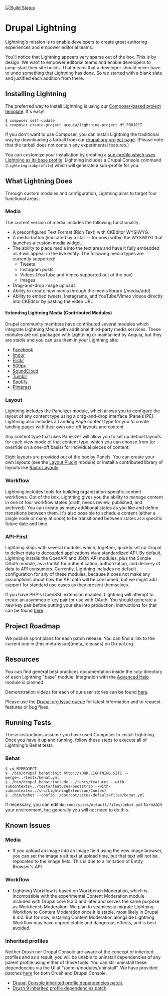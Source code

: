 [![Build Status](https://travis-ci.org/acquia/lightning.svg?branch=8.x-1.x)](https://travis-ci.org/acquia/lightning)

# Drupal Lightning
Lightning's mission is to enable developers to create great authoring
experiences and empower editorial teams.

You'll notice that Lightning appears very sparse out of the box. This is by
design. We want to empower editorial teams and enable developers to jump-start
their site builds. That means that a developer should never have to undo
something that Lightning has done. So we started with a blank slate and
justified each addition from there.

## Installing Lightning
The preferred way to install Lightning is using our
[Composer-based project template][template]. It's easy!

```
$ composer self-update
$ composer create-project acquia/lightning-project MY_PROJECT
```

If you don't want to use Composer, you can install Lightning the traditional way
by downloading a tarball from our
[drupal.org project page](https://www.drupal.org/project/lightning). (Please
note that the tarball does not contain any experimental features.)

You can customize your installation by creating a [sub-profile which uses
Lightning as its base profile][sub-profile documentation]. Lightning includes a
Drupal Console command (`lightning:subprofile`) which will generate a
sub-profile for you.

## What Lightning Does
Through custom modules and configuration, Lightning aims to target four
functional areas:

### Media
The current version of media includes the following functionality:

* A preconfigured Text Format (Rich Text) with CKEditor WYSIWYG.
* A media button (indicated by a star -- for now) within the WYSIWYG that
  launches a custom media widget.
* The ability to place media into the text area and have it fully embedded as it
  will appear in the live entity. The following media types are currently
  supported:
  * Tweets
  * Instagram posts
  * Videos (YouTube and Vimeo supported out of the box)
  * Images
* Drag-and-drop image uploads
* Ability to create new media through the media library (/media/add)
* Ability to embed tweets, Instagrams, and YouTube/Vimeo videos directly into
  CKEditor by pasting the video URL

#### Extending Lightning Media (Contributed Modules)
Drupal community members have contributed several modules which integrate Lightning Media with additional third-party media services. These modules are not packaged with Lightning or maintained by Acquia, but they are stable and you can use them in your Lightning site:

  * [Facebook](https://www.drupal.org/project/lightning_media_facebook)
  * [Imgur](https://www.drupal.org/project/lightning_media_imgur)
  * [Flickr](https://www.drupal.org/project/lightning_media_flickr)
  * [500px](https://www.drupal.org/project/lightning_media_d500px)
  * [SoundCloud](https://www.drupal.org/project/lightning_media_soundcloud)
  * [Tumblr](https://www.drupal.org/project/lightning_media_tumblr)
  * [Spotify](https://www.drupal.org/project/lightning_media_spotify)
  * [Pinterest](https://www.drupal.org/project/lightning_media_pinterest)  

### Layout
Lightning includes the Panelizer module, which allows you to configure the
layout of any content type using a drag-and-drop interface (Panels IPE).
Lightning also includes a Landing Page content type for you to create
landing pages with their own one-off layouts and content.

Any content type that uses Panelizer will allow you to set up default layouts
for each view mode of that content type, which you can choose from (or override
on a one-off basis) for individual pieces of content.

Eight layouts are provided out of the box by Panels. You can create your own
layouts (see the [Layout Plugin](https://www.drupal.org/project/layout_plugin)
module) or install a contributed library of layouts like
[Radix Layouts](https://www.drupal.org/project/radix_layouts).

### Workflow
Lightning includes tools for building organization-specific content workflows.
Out of the box, Lightning gives you the ability to manage content in one of four
workflow states (draft, needs review, published, and archived). You can create
as many additional states as you like and define transitions between them. It's
also possible to schedule content (either a single node or many at once) to be
transitioned between states at a specific future date and time.

### API-First
Lightning ships with several modules which, together, quickly set up Drupal to
deliver data to decoupled applications via a standardized API. By default,
Lightning installs the OpenAPI and JSON API modules, plus the Simple OAuth
module, as a toolkit for authentication, authorization, and delivery of data
to API consumers. Currently, Lightning includes no default configuration for
any of these modules, because it does not make any assumptions about how the
API data will be consumed, but we might add support for standard use cases as
they present themselves.

If you have PHP's OpenSSL extension enabled, Lightning will attempt to create
an asymmetric key pair for use with OAuth. You should generate a new key pair
before putting your site into production; instructions for that can be found
[here](https://www.drupal.org/project/simple_oauth).

## Project Roadmap
We publish sprint plans for each patch release. You can find a link to the
current one in [this meta-issue][meta_releases] on Drupal.org.

## Resources
You can find general best practices documentation inside the `help` directory of
each Lightning "base" module. Integration with the
[Advanced Help](https://www.drupal.org/project/advanced_help) module is planned.

Demonstration videos for each of our user stories can be found [here][demo_videos].

Please use the [Drupal.org issue queue][issue_queue] for latest information and
to request features or bug fixes.

## Running Tests
These instructions assume you have used Composer to install Lightning. Once you
have it up and running, follow these steps to execute all of Lightning's Behat
tests:

### Behat
    $ cd MYPROJECT
    $ ./bin/drupal behat:init http://YOUR.LIGHTNING.SITE --merge=../tests/behat.yml
    $ ./bin/drupal behat:include ../tests/features --with-subcontexts=../tests/features/bootstrap --with-subcontexts=../src/LightningExtension/Context
    $ ./bin/behat --config ./docroot/sites/default/files/behat.yml

If necessary, you can edit ```docroot/sites/default/files/behat.yml``` to match
your environment, but generally you will not need to do this.

## Known Issues

### Media
* If you upload an image into an image field using the new image browser, you
  can set the image's alt text at upload time, but that text will not be
  replicated to the image field. This is due to a limitation of Entity Browser's
  API.

### Workflow
* Lightning Workflow is based on Workbench Moderation, which is incompatible
  with the experimental Content Moderation module included with Drupal core
  8.3.0 and later and serves the same purpose as Workbench Moderation. We plan
  to seamlessly migrate Lightning Workflow to Content Moderation once it is
  stable, most likely in Drupal 8.4.0. But for now, installing Content
  Moderation alongside Lightning Workflow may have unpredictable and dangerous
  effects, and is best avoided.
  
### Inherited profiles
Neither Drush nor Drupal Console are aware of the concept of inherited profiles
and as a result, you will be unable to uninstall dependencies of any parent
profile using either of those tools. You can still uninstall these dependencies
via the UI at "/admin/modules/uninstall". We have provided patches [here](https://www.drupal.org/node/2902643)
for both Drush and Drupal Console.

* [Drupal Console inherited profile dependencies patch](https://www.drupal.org/files/issues/2902643-3-drupalconsole-master.patch).
* [Drush 9 inherited profile dependencies patch](https://www.drupal.org/files/issues/2902643-2--drush-master.patch).

[issue_queue]: https://www.drupal.org/project/issues/lightning "Lightning Issue Queue"
[meta_release]: https://www.drupal.org/node/2670686 "Lightning Meta Releases Issue"
[template]: https://github.com/acquia/lightning-project "Composer-based project template"
[d.o_semver]: https://www.drupal.org/node/1612910
[lightning_composer_project]: https://github.com/acquia/lightning-project
[demo_videos]: http://lightning.acquia.com/blog/lightning-user-stories-demonstrations "Lightning user story demonstration videos"
[sub-profile documentation]: https://github.com/acquia/lightning/wiki/Lightning-as-a-Base-Profile "Lightning sub-profile documentation"
